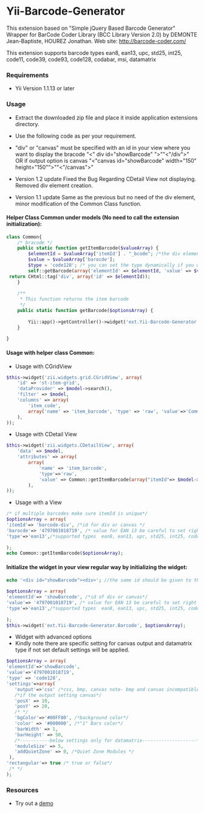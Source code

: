 
Yii-Barcode-Generator
=====================
This extension based on  "Simple jQuery Based Barcode Generator"
Wrapper for BarCode Coder Library (BCC Library Version 2.0) by DEMONTE Jean-Baptiste, HOUREZ Jonathan.
Web site: http://barcode-coder.com/

This extension supports barcode types ean8, ean13, upc, std25, int25, code11, code39, 
code93, code128, codabar, msi, datamatrix


### **Requirements**
- Yii Version 1.1.13 or later


### **Usage**
- Extract the downloaded zip file and place it inside  application extensions directory.
- Use the following code as per your requirement. 

- "div" or "canvas" must be specified with an id in your view where you want to display the bracode 
"<" div id="showBarcode" ">""<"/div">" OR if output option is canvas "<"canvas id="showBarcode" width="150" height="150"">""<"/canvas">"

- Version 1.2 update Fixed the Bug Regarding CDetail View not displaying. Removed div element creation.
- Version 1.1 update Same as the previous but no need of the div element, minor modification of the Common Class function.

#### Helper Class Common under models (No need to call the extension initialization):
````php
class Common{
    /* bracode */
    public static function getItemBarcode($valueArray) {
        $elementId = $valueArray['itemId'] . "_bcode"; /*the div element id*/
        $value = $valueArray['barocde'];
        $type = 'code128'; /* you can set the type dynamically if you want valueArray eg - $valueArray['type']*/
        self::getBarcode(array('elementId' => $elementId, 'value' => $value, 'type' => $type)); 
 return CHtml::tag('div', array('id' => $elementId));
    }
 
    /**
     * This function returns the item barcode
     */
    public static function getBarcode($optionsArray) {
 
        Yii::app()->getController()->widget('ext.Yii-Barcode-Generator.Barcode', $optionsArray);
    }
 
}
````
#### Usage with helper class Common: 
- Usage with CGridView

````php
$this->widget('zii.widgets.grid.CGridView', array(
    'id' => 'st-item-grid',
    'dataProvider' => $model->search(),
    'filter' => $model,
    'columns' => array(
        'item_code', 
        array('name' => 'item_barcode', 'type' => 'raw', 'value'=>'Common::getItemBarcode(array("itemId"=> $data->item_id, "barocde"=>$data->item_barcode))'),
    ),
));
````
- Usage with CDetail View

````php
$this->widget('zii.widgets.CDetailView', array(
    'data' => $model,
    'attributes' => array(
        array(
            'name' => 'item_barcode',
            'type'=>'raw',
            'value' => Common::getItemBarcode(array("itemId"=> $model->item_id, "barocde"=>$model->item_barcode))
        ),
));
````
- Usage with a View

````php
/* if multiple barcodes make sure itemId is unique*/
$optionsArray = array(
'itemId'=> 'barcode-div', /*id for div or canvas */
'barocde'=> '4797001018719', /* value for EAN 13 be careful to set right values for each barcode type */
'type'=>'ean13',/*supported types  ean8, ean13, upc, std25, int25, code11, code39, code93, code128, codabar, msi, datamatrix*/
 
);
echo Common::getItemBarcode($optionsArray);
````

#### Initialize the widget in your view regular way by initializing the widget:

````php
echo '<div id="showBarcode"><div>'; //the same id should be given to the extension item id 
 
$optionsArray = array(
'elementId'=> 'showBarcode', /*id of div or canvas*/
'value'=> '4797001018719', /* value for EAN 13 be careful to set right values for each barcode type */
'type'=>'ean13',/*supported types  ean8, ean13, upc, std25, int25, code11, code39, code93, code128, codabar, msi, datamatrix*/
 
);
$this->widget('ext.Yii-Barcode-Generator.Barcode', $optionsArray);
````


- Widget with advanced options 
- Kindly note there are specific setting for canvas output and datamatrix type if not set default settings will be applied.

```php
$optionsArray = array(
'elementId'=>'showBarcode',
'value'=>'4797001018719',
'type' => 'code128',
'settings'=>array(
   'output'=>'css' /*css, bmp, canvas note- bmp and canvas incompatible wtih IE*/,
   /*if the output setting canvas*/
   'posX' => 10,
   'posY' => 20,
   /* */
   'bgColor'=>'#00FF00', /*background color*/
   'color' => '#000000', /*"1" Bars color*/
   'barWidth' => 1,
   'barHeight' => 50,   
   /*-----------below settings only for datamatrix--------------------*/
   'moduleSize' => 5,
   'addQuietZone' => 0, /*Quiet Zone Modules */
 ),
'rectangular'=> true /* true or false*/
 /* */
);
```

### Resources
 
- Try out a [demo](http://www.jqueryscript.net/demo/Simple-jQuery-Based-Barcode-Generator-Barcode/ "Simple jquery barcode")
